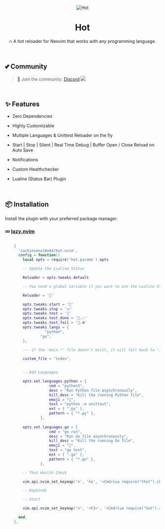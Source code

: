 <div align="center">

<p align="center">
  
  <img alt="Hot" src="https://sachinsenal0x64.github.io/picx-images-hosting/Background.92pxhcjiab.webp">
  
  <h1 align="center">Hot</h1>
  🔥 A hot reloader for Neovim that works with any programming language.
</p>

</div>

<br>

## 💕 Community

> 🍻 Join the community:  <a href="https://discord.gg/EbfftZ5Dd4">Discord</a>
> [![](https://cdn.statically.io/gh/sachinsenal0x64/picx-images-hosting@master/discord.72y8nlaw5mdc.webp)](https://discord.gg/EbfftZ5Dd4)

<br>

## ✨ Features

- Zero Dependencies
- Highly Customizable
- Multiple Languages & Unittest Reloader on the fly
- Start | Stop | Silent | Real Time Debug | Buffer Open / Close  Reload on Auto Save
- Notifications
- Custom Healthchecker
- Lualine (Status Bar) Plugin

  <br>
  
## 📦 Installation

Install the plugin with your preferred package manager:

### 💤 [lazy.nvim](https://github.com/folke/lazy.nvim)

```lua

    {
      'sachinsenal0x64/hot.nvim',
      config = function()
        local opts = require('hot.params').opts

        -- Update the Lualine Status

        Reloader = opts.tweaks.default

        -- You need a global variable if you want to use the Lualine Status

        Reloader = '🧼'

        opts.tweaks.start = '🚀'
        opts.tweaks.stop = '💤'
        opts.tweaks.test = '🧪'
        opts.tweaks.test_done = '🧪.✅'
        opts.tweaks.test_fail = '🧪.❌'
        opts.tweaks.langs = {
			      "python",
      			"go",
        },

        --- If the 'main.*' file doesn't exist, it will fall back to 'index.*'

        custom_file = "index",
        

        -- Add Languages

        opts.set.languages.python = {
    				cmd = "python3",
    				desc = "Run Python file asynchronously",
    				kill_desc = "Kill the running Python file",
    				emoji = "🐍",
    				test = "python -m unittest",
    				ext = { ".py" },
    				pattern = { "*.py" },
    			},
    
        opts.set.languages.go = {
    				cmd = "go run",
    				desc = "Run Go file asynchronously",
    				kill_desc = "Kill the running Go file",
    				emoji = "🐹",
    				test = "go test",
    				ext = { ".go" },
    				pattern = { "*.go" },
    			},

        -- Thot Health Check

        vim.api.nvim_set_keymap('n', 'ho', '<Cmd>lua require("thot").check()<CR>', { noremap = true, silent = true })

        -- Keybinds

        -- Start

        vim.api.nvim_set_keymap('n', '<F3>', '<Cmd>lua require("hot").restart()<CR>', { noremap = true, silent = true })

      end,
    },

```

